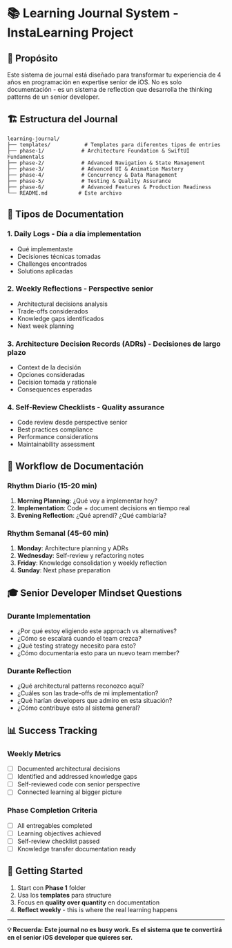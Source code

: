 # 📚 Learning Journal System - InstaLearning Project

## 🎯 Propósito
Este sistema de journal está diseñado para transformar tu experiencia de 4 años en programación en expertise senior de iOS. No es solo documentación - es un sistema de reflection que desarrolla the thinking patterns de un senior developer.

## 🏗️ Estructura del Journal

```
learning-journal/
├── templates/           # Templates para diferentes tipos de entries
├── phase-1/            # Architecture Foundation & SwiftUI Fundamentals
├── phase-2/            # Advanced Navigation & State Management  
├── phase-3/            # Advanced UI & Animation Mastery
├── phase-4/            # Concurrency & Data Management
├── phase-5/            # Testing & Quality Assurance
├── phase-6/            # Advanced Features & Production Readiness
└── README.md          # Este archivo
```

## 📝 Tipos de Documentation

### 1. **Daily Logs** - Día a día implementation
- Qué implementaste
- Decisiones técnicas tomadas
- Challenges encontrados
- Solutions aplicadas

### 2. **Weekly Reflections** - Perspective senior
- Architectural decisions analysis
- Trade-offs considerados
- Knowledge gaps identificados
- Next week planning

### 3. **Architecture Decision Records (ADRs)** - Decisiones de largo plazo
- Context de la decisión
- Opciones consideradas
- Decision tomada y rationale
- Consequences esperadas

### 4. **Self-Review Checklists** - Quality assurance
- Code review desde perspective senior
- Best practices compliance
- Performance considerations
- Maintainability assessment

## 🔄 Workflow de Documentación

### Rhythm Diario (15-20 min)
1. **Morning Planning**: ¿Qué voy a implementar hoy?
2. **Implementation**: Code + document decisions en tiempo real
3. **Evening Reflection**: ¿Qué aprendí? ¿Qué cambiaría?

### Rhythm Semanal (45-60 min)
1. **Monday**: Architecture planning y ADRs
2. **Wednesday**: Self-review y refactoring notes
3. **Friday**: Knowledge consolidation y weekly reflection
4. **Sunday**: Next phase preparation

## 🎓 Senior Developer Mindset Questions

### Durante Implementation
- ¿Por qué estoy eligiendo este approach vs alternatives?
- ¿Cómo se escalará cuando el team crezca?
- ¿Qué testing strategy necesito para esto?
- ¿Cómo documentaría esto para un nuevo team member?

### Durante Reflection
- ¿Qué architectural patterns reconozco aquí?
- ¿Cuáles son las trade-offs de mi implementation?
- ¿Qué harían developers que admiro en esta situación?
- ¿Cómo contribuye esto al sistema general?

## 📊 Success Tracking

### Weekly Metrics
- [ ] Documented architectural decisions
- [ ] Identified and addressed knowledge gaps  
- [ ] Self-reviewed code con senior perspective
- [ ] Connected learning al bigger picture

### Phase Completion Criteria
- [ ] All entregables completed
- [ ] Learning objectives achieved
- [ ] Self-review checklist passed
- [ ] Knowledge transfer documentation ready

## 🚀 Getting Started

1. Start con **Phase 1** folder
2. Usa los **templates** para structure
3. Focus en **quality over quantity** en documentation
4. **Reflect weekly** - this is where the real learning happens

---

**💡 Recuerda: Este journal no es busy work. Es el sistema que te convertirá en el senior iOS developer que quieres ser.**